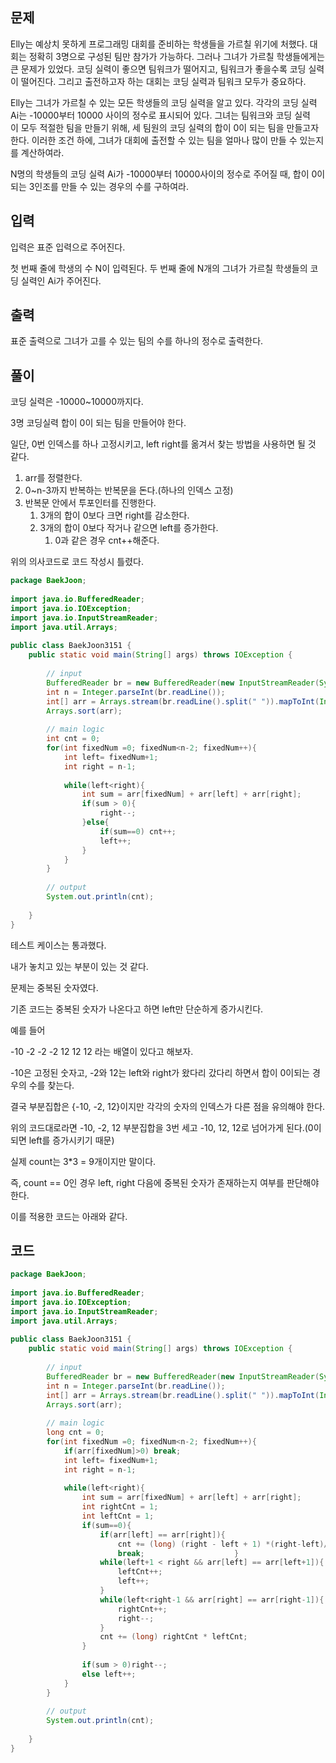 ## 문제

Elly는 예상치 못하게 프로그래밍 대회를 준비하는 학생들을 가르칠 위기에 처했다. 대회는 정확히 3명으로 구성된 팀만 참가가 가능하다. 그러나 그녀가 가르칠 학생들에게는 큰 문제가 있었다. 코딩 실력이 좋으면 팀워크가 떨어지고, 팀워크가 좋을수록 코딩 실력이 떨어진다. 그리고 출전하고자 하는 대회는 코딩 실력과 팀워크 모두가 중요하다.

Elly는 그녀가 가르칠 수 있는 모든 학생들의 코딩 실력을 알고 있다. 각각의 코딩 실력 Ai는 -10000부터 10000 사이의 정수로 표시되어 있다. 그녀는 팀워크와 코딩 실력이 모두 적절한 팀을 만들기 위해, 세 팀원의 코딩 실력의 합이 0이 되는 팀을 만들고자 한다. 이러한 조건 하에, 그녀가 대회에 출전할 수 있는 팀을 얼마나 많이 만들 수 있는지를 계산하여라.

N명의 학생들의 코딩 실력 Ai가 -10000부터 10000사이의 정수로 주어질 때, 합이 0이 되는 3인조를 만들 수 있는 경우의 수를 구하여라.

## 입력

입력은 표준 입력으로 주어진다.

첫 번째 줄에 학생의 수 N이 입력된다. 두 번째 줄에 N개의 그녀가 가르칠 학생들의 코딩 실력인 Ai가 주어진다.

## 출력

표준 출력으로 그녀가 고를 수 있는 팀의 수를 하나의 정수로 출력한다.

## 풀이

코딩 실력은 -10000~10000까지다.

3명 코딩실력 합이 0이 되는 팀을 만들어야 한다.

일단, 0번 인덱스를 하나 고정시키고, left right를 옮겨서 찾는 방법을 사용하면 될 것 같다.

1. arr를 정렬한다.
2. 0~n-3까지 반복하는 반복문을 돈다.(하나의 인덱스 고정)
3. 반복문 안에서 투포인터를 진행한다.
	1. 3개의 합이 0보다 크면 right를 감소한다.
	2. 3개의 합이 0보다 작거나 같으면 left를 증가한다.
		1. 0과 같은 경우 cnt++해준다.

위의 의사코드로 코드 작성시 틀렸다.

```java
package BaekJoon;  
  
import java.io.BufferedReader;  
import java.io.IOException;  
import java.io.InputStreamReader;  
import java.util.Arrays;  
  
public class BaekJoon3151 {  
    public static void main(String[] args) throws IOException {  
  
        // input  
        BufferedReader br = new BufferedReader(new InputStreamReader(System.in));  
        int n = Integer.parseInt(br.readLine());  
        int[] arr = Arrays.stream(br.readLine().split(" ")).mapToInt(Integer::parseInt).toArray();  
        Arrays.sort(arr);  
  
        // main logic  
        int cnt = 0;  
        for(int fixedNum =0; fixedNum<n-2; fixedNum++){  
            int left= fixedNum+1;  
            int right = n-1;  
  
            while(left<right){  
                int sum = arr[fixedNum] + arr[left] + arr[right];  
                if(sum > 0){  
                    right--;  
                }else{  
                    if(sum==0) cnt++;  
                    left++;  
                }  
            }  
        }  
  
        // output  
        System.out.println(cnt);  
  
    }  
}
```
테스트 케이스는 통과했다.

내가 놓치고 있는 부분이 있는 것 같다.

문제는 중복된 숫자였다.

기존 코드는 중복된 숫자가 나온다고 하면 left만 단순하게 증가시킨다.

예를 들어

-10 -2 -2 -2 12 12 12
라는 배열이 있다고 해보자.

-10은 고정된 숫자고, -2와 12는 left와 right가 왔다리 갔다리 하면서 합이 0이되는 경우의 수를 찾는다.

 결국 부분집합은 {-10, -2, 12}이지만 각각의 숫자의 인덱스가 다른 점을 유의해야 한다.

위의 코드대로라면 -10, -2, 12 부분집합을 3번 세고 -10, 12, 12로 넘어가게 된다.(0이되면 left를 증가시키기 때문)

실제 count는 3\*3 = 9개이지만 말이다.

즉, count \== 0인 경우 left, right 다음에 중복된 숫자가 존재하는지 여부를 판단해야한다.

이를 적용한 코드는 아래와 같다.

## 코드


```java
package BaekJoon;  
  
import java.io.BufferedReader;  
import java.io.IOException;  
import java.io.InputStreamReader;  
import java.util.Arrays;  
  
public class BaekJoon3151 {  
    public static void main(String[] args) throws IOException {  
  
        // input  
        BufferedReader br = new BufferedReader(new InputStreamReader(System.in));  
        int n = Integer.parseInt(br.readLine());  
        int[] arr = Arrays.stream(br.readLine().split(" ")).mapToInt(Integer::parseInt).toArray();  
        Arrays.sort(arr);  
  
        // main logic  
        long cnt = 0;  
        for(int fixedNum =0; fixedNum<n-2; fixedNum++){  
            if(arr[fixedNum]>0) break;  
            int left= fixedNum+1;  
            int right = n-1;  
  
            while(left<right){  
                int sum = arr[fixedNum] + arr[left] + arr[right];  
                int rightCnt = 1;  
                int leftCnt = 1;  
                if(sum==0){  
                    if(arr[left] == arr[right]){  
                        cnt += (long) (right - left + 1) *(right-left)/2;  
                        break;                    }  
                    while(left+1 < right && arr[left] == arr[left+1]){  
                        leftCnt++;  
                        left++;  
                    }  
                    while(left<right-1 && arr[right] == arr[right-1]){  
                        rightCnt++;  
                        right--;  
                    }  
                    cnt += (long) rightCnt * leftCnt;  
                }  
  
                if(sum > 0)right--;  
                else left++;  
            }  
        }  
  
        // output  
        System.out.println(cnt);  
  
    }  
}
```